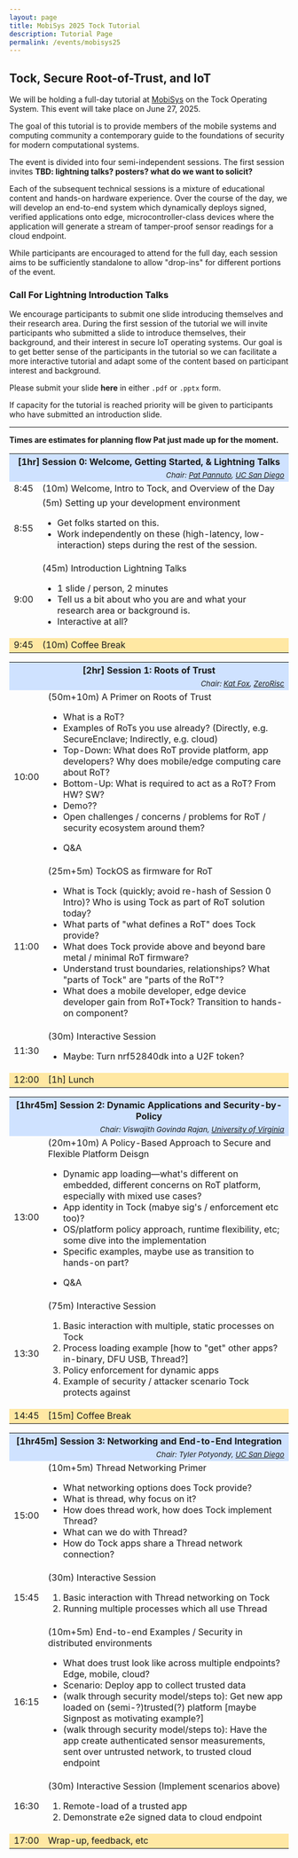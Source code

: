 ```yaml
---
layout: page
title: MobiSys 2025 Tock Tutorial
description: Tutorial Page
permalink: /events/mobisys25
---
```


## Tock, Secure Root-of-Trust, and IoT

We will be holding a full-day tutorial at [MobiSys](https://www.sigmobile.org/mobisys/2025/)
on the Tock Operating System. This event will take place on June 27, 2025.

The goal of this tutorial is to provide members of the mobile systems and
computing community a contemporary guide to the foundations of security for
modern computational systems.

The event is divided into four semi-independent sessions. The first session
invites __TBD: lightning talks? posters? what do we want to solicit?__

Each of the subsequent technical sessions is a mixture of educational content
and hands-on hardware experience. Over the course of the day, we will develop
an end-to-end system which dynamically deploys signed, verified applications
onto edge, microcontroller-class devices where the application will generate a
stream of tamper-proof sensor readings for a cloud endpoint.

While participants are encouraged to attend for the full day, each session aims
to be sufficiently standalone to allow "drop-ins" for different portions of the
event.

### Call For Lightning Introduction Talks

We encourage participants to submit one slide introducing themselves and their
research area. During the first session of the tutorial we will invite
participants who submitted a slide to introduce themselves, their background,
and their interest in secure IoT operating systems. Our goal is to get better
sense of the participants in the tutorial so we can facilitate a more
interactive tutorial and adapt some of the content based on participant interest
and background.

Please submit your slide **here** in either `.pdf` or `.pptx` form.

If capacity for the tutorial is reached priority will be given to participants
who have submitted an introduction slide.

---

__Times are estimates for planning flow Pat just made up for the moment.__

<style>
.session {
  background: #cfe2ff;
}
.break {
  background: #ffe8a3;
}
</style>

<table>
<tr class="session">
  <th colspan="2">[1hr] Session 0: Welcome, Getting Started, &amp; Lightning Talks</th>
</tr>
<tr class="session">
  <td colspan="2" style="text-align: right;">
  <small><i>Chair:
  <a href="https://patpannuto.com">Pat Pannuto</a>,
  <a href="https://ucsd.edu">UC San Diego</a>
  </i></small>
  </td>
</tr>
<tr>
  <td>
  8:45
  </td>
  <td>
  (10m) Welcome, Intro to Tock, and Overview of the Day
  </td>
</tr>
<tr>
  <td>
  8:55
  </td>
  <td>
  (5m) Setting up your development environment
  <ul>
    <li>Get folks started on this.</li>
    <li>Work independently on these (high-latency, low-interaction) steps during the rest of the session.</li>
  </ul>
  </td>
</tr>
<tr>
  <td>
  9:00
  </td>
  <td>
  (45m) Introduction Lightning Talks
  <ul>
    <li>1 slide / person, 2 minutes</li>
    <li>Tell us a bit about who you are and what your research area or background is.</li>
    <li>Interactive at all?</li>
  </ul>
  </td>
</tr>
<tr class="break">
 <td>9:45</td>
 <td>(10m) Coffee Break</td>
</tr>
</table>


<table>
<tr class="session">
  <th colspan="2">[2hr] Session 1: Roots of Trust</th>
</tr>
<tr class="session">
  <td colspan="2" style="text-align: right;">
  <small><i>Chair:
  <a href="https://www.linkedin.com/in/katfox">Kat Fox</a>,
  <a href="https://www.zerorisc.com/">ZeroRisc</a>
  </i></small>
  </td>
</tr>
<tr>
  <td>
  10:00
  </td>
  <td>
  (50m+10m) A Primer on Roots of Trust
  <ul>
    <li>What is a RoT?</li>
    <li>Examples of RoTs you use already? (Directly, e.g. SecureEnclave; Indirectly, e.g. cloud)</li>
    <li>Top-Down: What does RoT provide platform, app developers? Why does mobile/edge computing care about RoT?</li>
    <li>Bottom-Up: What is required to act as a RoT? From HW? SW?</li>
    <li>Demo??</li>
    <li>Open challenges / concerns / problems for RoT / security ecosystem around them?</li>
  </ul>
  <ul>
    <li>Q&A</li>
  </ul>
  </td>
</tr>
<tr>
  <td>
  11:00
  </td>
  <td>
  (25m+5m) TockOS as firmware for RoT
  <ul>
    <li>What is Tock (quickly; avoid re-hash of Session 0 Intro)? Who is using Tock as part of RoT solution today?</li>
    <li>What parts of "what defines a RoT" does Tock provide?</li>
    <li>What does Tock provide above and beyond bare metal / minimal RoT firmware?</li>
    <li>Understand trust boundaries, relationships? What "parts of Tock" are "parts of the RoT"?</li>
    <li>What does a mobile developer, edge device developer gain from RoT+Tock? Transition to hands-on component?</li>
  </ul>
  </td>
</tr>
<tr>
  <td>
  11:30
  </td>
  <td>
  (30m) Interactive Session
  <ul>
    <li>Maybe: Turn nrf52840dk into a U2F token?</li>
  </ul>
  </td>
</tr>
<tr class="break">
 <td>12:00</td>
 <td>[1h] Lunch</td>
</tr>
</table>


<table>
<tr class="session">
  <th colspan="2">[1hr45m] Session 2: Dynamic Applications and Security-by-Policy</th>
</tr>
<tr class="session">
  <td colspan="2" style="text-align: right;">
  <small><i>Chair:
  Viswajith Govinda Rajan,
  <a href="https://www.virginia.edu/">University of Virginia</a>
  </i></small>
  </td>
</tr>
<tr>
  <td>
  13:00
  </td>
  <td>
  (20m+10m) A Policy-Based Approach to Secure and Flexible Platform Deisgn
  <ul>
    <li>Dynamic app loading—what's different on embedded, different concerns on RoT platform, especially with mixed use cases?</li>
    <li>App identity in Tock (mabye sig's / enforcement etc too)?</li>
    <li>OS/platform policy approach, runtime flexibility, etc; some dive into the implementation</li>
    <li>Specific examples, maybe use as transition to hands-on part?</li>
  </ul>
  <ul>
    <li>Q&A</li>
  </ul>
  </td>
</tr>
<tr>
  <td>
  13:30
  </td>
  <td>
  (75m) Interactive Session
  <ol>
    <li>Basic interaction with multiple, static processes on Tock</li>
    <li>Process loading example [how to "get" other apps? in-binary, DFU USB, Thread?]</li>
    <li>Policy enforcement for dynamic apps</li>
    <li>Example of security / attacker scenario Tock protects against</li>
  </ol>
  </td>
</tr>
<tr class="break">
 <td>14:45</td>
 <td>[15m] Coffee Break</td>
</tr>
</table>


<table>
<tr class="session">
  <th colspan="2">[1hr45m] Session 3: Networking and End-to-End Integration</th>
</tr>
<tr class="session">
  <td colspan="2" style="text-align: right;">
  <small><i>Chair:
  Tyler Potyondy,
  <a href="https://www.ucsd.edu/">UC San Diego</a>
  </i></small>
  </td>
</tr>
<tr>
  <td>
  15:00
  </td>
  <td>
  (10m+5m) Thread Networking Primer
  <ul>
    <li>What networking options does Tock provide?</li>
    <li>What is thread, why focus on it?</li>
    <li>How does thread work, how does Tock implement Thread?</li>
    <li>What can we do with Thread?</li>
    <li>How do Tock apps share a Thread network connection?</li>
  </ul>
  </td>
</tr>
<tr>
  <td>
  15:45
  </td>
  <td>
  (30m) Interactive Session
  <ol>
    <li>Basic interaction with Thread networking on Tock</li>
    <li>Running multiple processes which all use Thread</li>
  </ol>
  </td>
</tr>
<tr>
  <td>
  16:15
  </td>
  <td>
  (10m+5m) End-to-end Examples / Security in distributed environments
  <ul>
    <li>What does trust look like across multiple endpoints? Edge, mobile, cloud?</li>
    <li>Scenario: Deploy app to collect trusted data</li>
    <li>(walk through security model/steps to): Get new app loaded on (semi-?)trusted(?) platform [maybe Signpost as motivating example?]</li>
    <li>(walk through security model/steps to): Have the app create authenticated sensor measurements, sent over untrusted network, to trusted cloud endpoint</li>
  </ul>
  </td>
</tr>
<tr>
  <td>
  16:30
  </td>
  <td>
  (30m) Interactive Session (Implement scenarios above)
  <ol>
    <li>Remote-load of a trusted app</li>
    <li>Demonstrate e2e signed data to cloud endpoint</li>
  </ol>
  </td>
</tr>
<tr class="break">
 <td>17:00</td>
 <td>Wrap-up, feedback, etc</td>
</tr>
</table>
